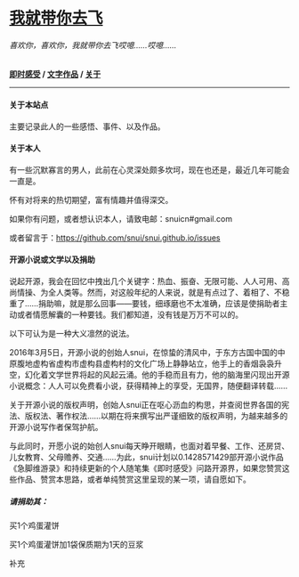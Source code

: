 # [我就带你去飞](https://github.com/snui/blog)

###### 喜欢你，喜欢你，我就带你去飞哎噫……哎噫……

**[即时感受](/jsgs/) / [文字作品](/wzzp/) / [关于](/about/)**

------

#### 关于本站点

主要记录此人的一些感悟、事件、以及作品。

#### 关于本人

有一些沉默寡言的男人，此前在心灵深处颇多坎坷，现在也还是，最近几年可能会一直是。

怀有对将来的热切期望，富有情趣并值得深交。

如果你有问题，或者想认识本人，请致电邮：snuicn#gmail.com

或者留言于：https://github.com/snui/snui.github.io/issues

#### 开源小说或文学以及捐助

说起开源，我会在回忆中拽出几个关键字：热血、振奋、无限可能、人人可用、高尚情操、为全人类等。然而，对这般年纪的人来说，就是有点过了、着相了、不稳重了……捐助嘛，就是那么回事——要钱，细琢磨也不太准确，应该是使捐助者主动或者情愿解囊的一种要钱。我们都知道，没有钱是万万不可以的。

以下可认为是一种大义凛然的说法。

2016年3月5日，开源小说的创始人snui，在惊蛰的清风中，于东方古国中国的中原腹地虚构省虚构市虚构县虚构村的文化广场上静静站立，他手上的香烟袅袅升空，幻化着文学世界将起的风起云涌。他的手稳而且有力，他的脑海里闪现出开源小说概念：人人可以免费看小说，获得精神上的享受，无国界，随便翻译转载……

关于开源小说的版权声明，创始人snui正在呕心沥血的构思，并查阅世界各国的宪法、版权法、著作权法……以期在将来撰写出严谨细致的版权声明，为越来越多的开源小说写作者保驾护航。

与此同时，开愿小说的始创人snui每天睁开眼睛，也面对着早餐、工作、还房贷、儿女教育、父母赡养、交通……为此，snui计划以0.1428571429部开源小说作品《急脚维游录》和持续更新的个人随笔集《即时感受》问路开源界，如果您赞赏这些作品、赞赏本思路，或者单纯赞赏这里呈现的某一项，请自愿如下。

##### 请捐助其：

买1个鸡蛋灌饼

买1个鸡蛋灌饼加1袋保质期为1天的豆浆

补充

